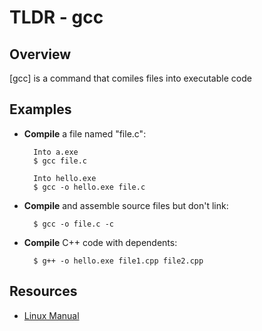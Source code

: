 TLDR - gcc
==========

Overview
--------

[gcc] is a command that comiles files into executable code

Examples
--------

- **Compile** a file named "file.c":

		Into a.exe
		$ gcc file.c
		
		Into hello.exe
		$ gcc -o hello.exe file.c

- **Compile** and assemble source files but don't link:

        $ gcc -o file.c -c

- **Compile** C++ code with dependents:
		
		$ g++ -o hello.exe file1.cpp file2.cpp


Resources
---------

- [Linux Manual](http://man7.org/linux/man-pages/man1/gcc.1.html)
